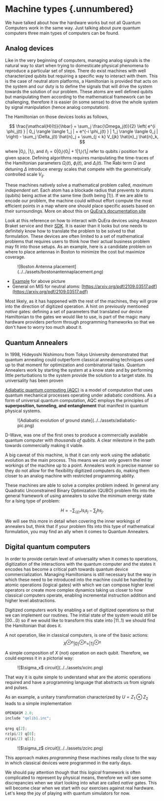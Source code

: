 # Machine types {.unnumbered}

We have talked about how the hardware works but not all Quantum Computers work in the same way. Just talking about pure quantum computers three main types of computers can be found.

## Analog devices

Like in the very beginning of computers, managing analog signals is the natural way to start when trying to domesticate physical phenomena to reproduce a particular set of steps. There do exist machines with well characterized qubits but requiring a specific way to interact with them. This is the case of neutral atom platforms, a Hamiltonian is provided that acts on the system and our duty is to define the signals that will drive the system towards the solution of our problem. These atoms are well defined qubits but manipulating them according to the mathematical framework can be challenging, therefore it is easier (in some sense) to drive the whole system by signal manipulation (hence analog computation). 

The Hamiltonian on those devices looks as follows,

$$
\frac{\mathcal{H}(t)}{\hbar} = \sum_j \frac{\Omega_j(t)}{2} \left( e^{i \phi_j(t) } | 0_j \rangle  \langle 1_j | + e^{-i \phi_j(t) } | 1_j \rangle  \langle 0_j | \right) - \sum_j \Delta_j(t) \hat{n}_j + \sum_{j < k} V_{jk} \hat{n}_j \hat{n}_k,
$$

where $|0_i\rangle$, $|1_i\rangle$, and $\hat{n}_i = 0|0_i\rangle\langle0_i|+1|1_i\rangle\langle1_i|$ refer to qubits $i$ position for a given space. Defining algorithms requires manipulating the time-traces of the Hamiltonian parameters $\Omega_i(t)$, $\phi_i(t)$, and $\Delta_i(t)$. The Rabi term $\Omega$ and detuning $\Delta$ introduce energy scales that compete with the geometrically controlled scale $V_{ij}$.

These machines natively solve a mathematical problem called, _maximum independent set_. Each atom has a blockade radius that prevents to atoms (qubits) being active at the same time (both being $|1\rangle$). If we are able to encode our problem, the machine could without effort compute the most efficient points in a map where one should place specific assets based on their surroundings. More on about this on [QuEra's documentation site](https://queracomputing.github.io/Bloqade.jl/dev/tutorials/1.blockade/main/)

Look at this reference on how to interact with QuEra devices using Amazon Braket service and their [SDK](https://docs.aws.amazon.com/braket/latest/developerguide/braket-quera-submitting-analog-program-aquila.html). It is easier than it looks but one needs to definitely know how to translate the problem to be solved to that formulation. These devices are often limited to a set of mathematical problems that requires users to think how their actual business problem may fit into those setups. As an example, here is a candidate problem on where to place antennas in Boston to minimize the cost but maximize coverage.

<figure markdown>
![Boston Antenna placement](../../assets/bostonantennaplacement.png)
</figure>

* [Example](https://github.com/QuEraComputing/QuEra-braket-examples/blob/main/OptimizationTutorial/AWS_nonadiabatic_optimization_demo.ipynb) for above picture
* General on MIS for neutral atoms: [https://arxiv.org/pdf/2109.03517.pdf](https://arxiv.org/pdf/2109.03517.pdf)

Most likely, as it has happened with the rest of the machines, they will grow into the direction of digitized operation. A hint on previously mentioned _native_ gates: defining a set of parameters that translated our device Hamiltonian to the gates we would like to use, is part of the magic many hardware providers perform through programming frameworks so that we don't have to worry too much about it.

## Quantum Annealers

In 1998, Hideyoshi Nishimoru from Tokyo University demonstrated that quantum annealing could outperform classical annealing techniques used up to that moment for optimization and combinatorial tasks. Quantum Annealers work by starting the system at a know state and by performing little perturbations to the system provide the solution to a target state. Its universality has been proven 

[Adiabatic quantum computing (AQC)](../algorithms/adiabatic.md) is a model of computation that uses quantum mechanical processes operating under adiabatic conditions. As a form of universal quantum computation, AQC employs the principles of **superposition, tunneling, and entanglement** that manifest in quantum physical systems.

<figure markdown>
![Adiabatic evolution of ground state](../../assets/adiabatic-pic.png)
</figure>

D-Wave, was one of the first ones to produce a commercially available quantum computer with _thousands of qubits_. A clear milestone in the path towards commercially making it viable.

A big caveat of this machine, is that it can only work using the adiabatic evolution as the main process. This means we can only govern the inner workings of the machine up to a point. Annealers work in precise manner so they do not allow for the flexibility digitized computers do, making them closer to an analog machine with restricted programming ability.

These machines are able to solve a complex problem indeed. In general any Quadratic Unconstrained Binary Optimization (QUBO) problem fits into the general framework of using annealers to solve the minimum energy state for a Ising type of problem:

$$
H = -\sum_{\langle i j \rangle} J s_i s_j - \sum_j h s_j.
$$

We will see this more in detail when covering the inner workings of annealers but, think that if your problem fits into this type of mathematical formulation, you may find an ally when it comes to Quantum Annealers.

## Digital quantum computers

In order to provide certain level of universality when it comes to operations, digitization of the interactions with the quantum computer and the states it encodes has become a critical path towards quantum device commercialization. Managing Hamiltonians is still necessary but the way in which these need to be introduced into the machine could be handled by atomic operations (logical gates) with which we can compose higher level operators or create more complex dynamics taking us closer to how classical computers operate, enabling incremental instruction addition and higher level abstractions.

Digitized computers work by enabling a set of digitized operations so that we can implement our routines. The initial state of the system would still be $|00...0\rangle$ so if we would like to transform this state into $|11..1\rangle$ we should find the Hamiltonian that does it.

A not operation, like in classical computers, is one of the basic actions:
$$
X^{\otimes n} |0\rangle^{\otimes n} = |1\rangle^{\otimes n}
$$

A simple composition of $X$ (not) operation on each qubit. Therefore, we could express it in a pictorial way:

<figure markdown>
![$\sigma_x$ circuit](../../assets/xcirc.png)
</figure>

That way it is quite simple to understand what are the atomic operations required and have a programming language that abstracts us from signals and pulses.

As an example, a unitary transformation characterized by $U = Z_1 \otimes Z_2$ leads to a simple implementation

```py
OPENQASM 2.0;
include "qelib1.inc";

qreg q[2];
rz(pi/2) q[0];
rz(pi/2) q[1];
```

<figure markdown>
![$\sigma_z$ circuit](../../assets/zcirc.png)
</figure>

This approach makes _programming_ these machines really close to the way in which classical devices were programmed in the early days.

We should pay attention though that this _logical_ framework is often complicated to represent by physical means, therefore we will see some discrepancies when we start looking into what are called _native_ gates. This will become clear when we start with our exercises against real hardware. Let's keep the joy of playing with quantum simulators for now.

